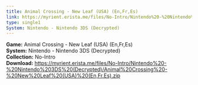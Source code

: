 ```yaml
---
title: Animal Crossing - New Leaf (USA) (En,Fr,Es)
link: https://myrient.erista.me/files/No-Intro/Nintendo%20-%20Nintendo%203DS%20(Decrypted)/Animal%20Crossing%20-%20New%20Leaf%20(USA)%20(En,Fr,Es).zip
type: single1
System: Nintendo - Nintendo 3DS (Decrypted)
---
```

<b>Game:</b> Animal Crossing - New Leaf (USA) (En,Fr,Es)<br>
<b>System:</b> Nintendo - Nintendo 3DS (Decrypted)<br>
<b>Collection:</b> No-Intro<br>
<b>Download:</b> https://myrient.erista.me/files/No-Intro/Nintendo%20-%20Nintendo%203DS%20(Decrypted)/Animal%20Crossing%20-%20New%20Leaf%20(USA)%20(En,Fr,Es).zip